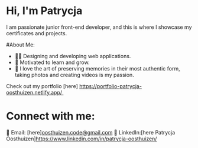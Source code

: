 # Hi, I'm Patrycja

I am passionate junior front-end developer, and this is where I showcase my certificates and projects.

#About Me:
*  👩‍💻 Designing and developing web applications.
*  🔭 Motivated to learn and grow.
*  📸 I love the art of preserving memories in their most authentic form, taking photos and creating videos is my passion.

Check out my portfolio [here] https://portfolio-patrycja-oosthuizen.netlify.app/ 

# Connect with me:
📧 Email: [here]oosthuizen.code@gmail.com
💼 LinkedIn:[here Patrycja Oosthuizen]https://www.linkedin.com/in/patrycja-oosthuizen/

